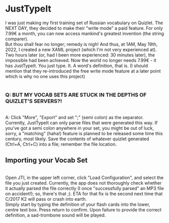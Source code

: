 # JustTypeIt

I was just making my first training set of Russian vocabulary on Quizlet. The NEXT DAY, they decided to make their "write mode" a paid feature. For only 7.99€ a month, you can now access mankind's greatest invention (the string comparer).
<br>
But thou shall fear no longer; remedy is nigh! And thus, at 1AM, May 19th, 2022, I created a new XAML project (which I'm not very experienced at).
<br>
Two hours later (or, had I been more experienced: 30 minutes later), the impossible had been achieved. Now the world no longer needs 7.99€ - it has JustTypeIt. You just type. It. A word's definition, that is. (I should mention that they re-introduced the free write mode feature at a later point which is why no one uses this project)
<br><br>
### Q: BUT MY VOCAB SETS ARE STUCK IN THE DEPTHS OF QUIZLET'S SERVERS?!
<br>
A: Click "More", "Export" and set ";" (semi colon) as the separator. Currently, JustTypeIt can only parse files that were generated this way. If you've got a semi colon anywhere in your set, you might be out of luck, sorry, a "matching" (haha!) feature is planned to be released some time this century, most likely.
Save the contents of whatever quizlet generated (Ctrl+A, Ctrl+C) into a file; remember the file location.
<br>

## Importing your Vocab Set
<br>
Open JTI, in the upper left corner, click "Load Configuration", and select the file you just created. Currently, the app does not thoroughly check whether it actually parsed the file correctly (I once "successfully parsed" an MP3 file on accident!); so, there's that ;).
ETA for that fix is the second next time that C/2017 K2 will pass or crash into earth.
<br>
Simply start by typing the definition of your flash cards into the lower, centre text box. Press return to confirm.
Upon failure to provide the correct definition, a sad-trombone sound will be played.
